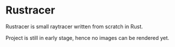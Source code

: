 # Rustracer

Rustracer is small raytracer written from scratch in Rust.

Project is still in early stage, hence no images can be rendered yet.
